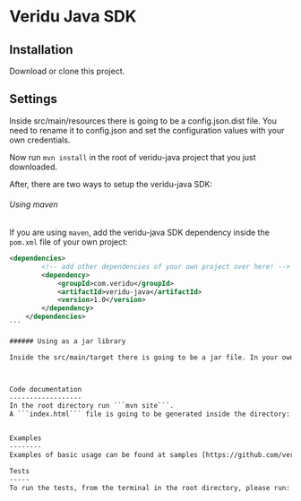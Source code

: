 # Veridu Java SDK 

Installation
------------
Download or clone this project. 


Settings
--------
Inside src/main/resources there is going to be a config.json.dist file. You need to rename it to config.json and set the configuration values with your own credentials. 

Now run  ````mvn install```` in the root of veridu-java project that you just downloaded.

After, there are two ways to setup the veridu-java SDK: 

###### Using maven

If you are using ```maven```, add the veridu-java SDK dependency inside the `pom.xml` file of your own project:

````xml
<dependencies>
        <!-- add other dependencies of your own project over here! -->
        <dependency>
            <groupId>com.veridu</groupId>
            <artifactId>veridu-java</artifactId>
            <version>1.0</version>
        </dependency>
    </dependencies>
```

###### Using as a jar library

Inside the src/main/target there is going to be a jar file. In your own project, just add this jar file as a dependency. 



Code documentation
------------------
In the root directory run ```mvn site```.
A ```index.html``` file is going to be generated inside the directory: ``` /target/site ```. Open it on any web browser. 


Examples
--------
Examples of basic usage can be found at samples [https://github.com/veridu/samples/tree/master/java](https://github.com/veridu/samples/tree/master/java)

Tests
-----
To run the tests, from the terminal in the root directory, please run: ```mvn test```

